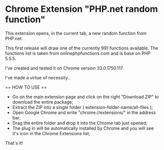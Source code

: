 Chrome Extension "PHP.net random function"
=============================

This extension opens, in the current tab, a new random function from PHP.net.

This first release will draw one of the currently 991 functions available.
The functions list is taken from onlinephpfunctions.com and is base on PHP 5.5.5.

I've created and tested it on Chrome version 33.0.1750.117.

I've made a virtue of necessity..

== HOW TO USE ==

- Go on the main extension page and click on the right "Download ZIP" to download the entire package;
- Extract the ZIP into a single folder ( extension-folder-name/all-files );
- Open Google Chrome and write "chrome://extensions/" in the address bar;
- Drag the entire folder and drop it into the Chrome tab just opened;
- The plug in will be automatically installed by Chrome and you will see it's icon in the Chrome Extensions list;

That's it!
